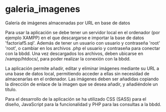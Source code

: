 # galeria_imagenes
Galería de imágenes almacenadas por URL en base de datos

Para usar la aplicación se debe tener un servidor local en el ordenador (por ejemplo XAMPP) en el que descargarse e importar la base de datos 'factoriaf5.sql'. Además de tener un usuario con usuario y contraseña 'root' 'root', o cambiar en los archivos .php el usuario y contraseña para conectar con la bbdd. 
Una vez descargados los archivos, deben ubicarse en /xampp/htdocs/, para poder realizar la conexión con la bbdd.

La aplicación permite añadir, editar y eliminar imágenes mediante su URL a una base de datos local, permitiendo acceder a ellas sin necesidad de almacenarlas en el ordenador.
Las imágenes deben ser añadidas copiando la dirección de enlace de la imagen que se desea añadir, y añadiéndole un título.

Para el desarrollo de la aplicación se ha utilizado CSS (SASS) para el diseño, JavaScript para la funcionalidad y PHP para las consultas a la bbdd.
